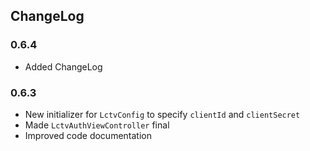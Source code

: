 ## ChangeLog

### 0.6.4

- Added ChangeLog

### 0.6.3

- New initializer for `LctvConfig` to specify `clientId` and `clientSecret`
- Made `LctvAuthViewController` final
- Improved code documentation
